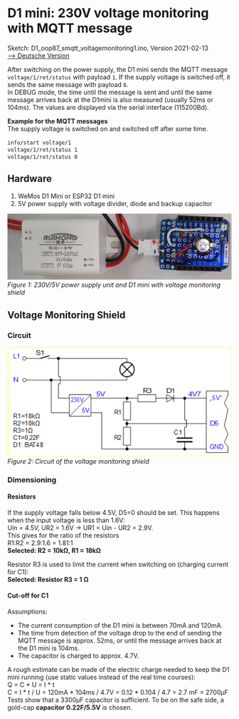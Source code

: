 # D1 mini: 230V voltage monitoring with MQTT message
Sketch: D1_oop87_smqtt_voltagemonitoring1.ino, Version 2021-02-13   
[--> Deutsche Version](./LIESMICH.md "Deutsche Version")   

After switching on the power supply, the D1 mini sends the MQTT message `voltage/1/ret/status` with payload `1`. If the supply voltage is switched off, it sends the same message with payload `0`.   
In DEBUG mode, the time until the message is sent and until the same message arrives back at the D1mini is also measured (usually 52ms or 104ms). The values are displayed via the serial interface (115200Bd).   

**Example for the MQTT messages**   
The supply voltage is switched on and switched off after some time.   
```
info/start voltage/1
voltage/1/ret/status 1
voltage/1/ret/status 0
```

## Hardware
1. WeMos D1 Mini or ESP32 D1 mini
2. 5V power supply with voltage divider, diode and backup capacitor

![Voltage monitoring](./images/D1_voltagemonitoring1.png "Voltage monitoring")   
_Figure 1: 230V/5V power supply unit and D1 mini with voltage monitoring shield_   

## Voltage Monitoring Shield
### Circuit
![Circuit of the voltage monitoring](./images/D1_voltagemonitoring1_circuit.png "Circuit of the voltage monitoring")   
_Figure 2: Circuit of the voltage monitoring shield_   

### Dimensioning
#### Resistors
If the supply voltage falls below 4.5V, D5=0 should be set. This happens when the input voltage is less than 1.6V:   
Uin = 4.5V, UR2 = 1.6V -> UR1 = Uin - UR2 = 2.9V.   
This gives for the ratio of the resistors   
R1:R2 = 2.9:1.6 = 1.81:1   
__Selected: R2 = 10k&Omega;, R1 = 18k&Omega;__   

Resistor R3 is used to limit the current when switching on (charging current for C1):   
__Selected: Resistor R3 = 1 &Omega;__   

#### Cut-off for C1   
Assumptions:   
* The current consumption of the D1 mini is between 70mA and 120mA.   
* The time from detection of the voltage drop to the end of sending the MQTT message is approx. 52ms, or until the message arrives back at the D1 mini is 104ms.   
* The capacitor is charged to approx. 4.7V.   

A rough estimate can be made of the electric charge needed to keep the D1 mini running (use static values instead of the real time courses):   
Q = C * U = I * t   
C = I * t / U = 120mA * 104ms / 4.7V = 0.12 * 0.104 / 4.7 = 2.7 mF = 2700&micro;F   
Tests show that a 3300&micro;F capacitor is sufficient. To be on the safe side, a gold-cap __capacitor 0.22F/5.5V__ is chosen.   

